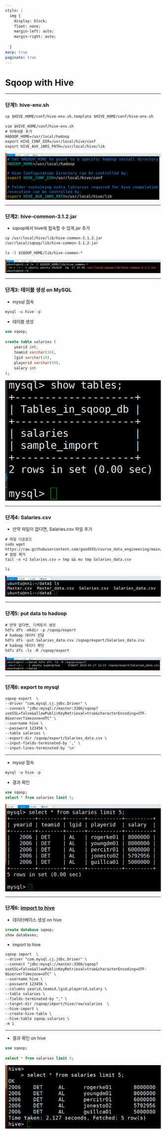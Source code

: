 ```yaml
---
style: |
  img {
    display: block;
    float: none;
    margin-left: auto;
    margin-right: auto;

  }
marp: true
paginate: true
---
```

# Sqoop with Hive

---
### 단계1: hive-env.sh
```shell
cp $HIVE_HOME/conf/hive-env.sh.template $HIVE_HOME/conf/hive-env.sh

vim $HIVE_HOME/conf/hive-env.sh
# 아래내용 추가 
HADOOP_HOME=/usr/local/hadoop
export HIVE_CONF_DIR=/usr/local/hive/conf
export HIVE_AUX_JARS_PATH=/usr/local/hive/lib
```
![alt text](./img/hive/image.png)

---
### 단계2: hive-common-3.1.2.jar
- sqoop에서 hive에 접속할 수 있게 jar 추가 
```shell
cp /usr/local/hive/lib/hive-common-3.1.2.jar /usr/local/sqoop/lib/hive-common-3.1.2.jar

ls -l $SQOOP_HOME/lib/hive-common-*
```
![alt text](./img/hive/image-1.png)

---
### 단계3: 테이블 생성 on MySQL
- mysql 접속 
```shell
mysql -u hive -p
```
- 테이블 생성 
```sql
use sqoop;

create table salaries (
	yearid int,
	teamid varchar(10),
	lgid varchar(10),
	playerid varchar(50),
	salary int
);
```
![bg right w:600](./img/hive/image-2.png)

---
### 단계4: Salaries.csv
- 만약 파일이 없다면, Salaries.csv 파일 추가 
```shell
# 파일 다운로드 
sudo wget https://raw.githubusercontent.com/good593/course_data_engineering/main/hadoop%20ecosystem/samples/5.%20Hive%20with%20MySQL/Salaries.csv
# 컬럼 제거 
tail -n +2 Salaries.csv > tmp && mv tmp Salaries_data.csv

ls 
```
![alt text](./img/hive/image-3.png)

---
### 단계5: put data to hadoop
```shell
# 만약 없다면, 디렉토리 생성 
hdfs dfs -mkdir -p /sqoop/export
# hadoop 데이터 전달
hdfs dfs -put Salaries_data.csv /sqoop/export/Salaries_data.csv
# hadoop 데이터 확인 
hdfs dfs -ls -R /sqoop/export
```
![alt text](./img/hive/image-4.png)

---
### 단계6: export to mysql
```shell
sqoop export  \
--driver "com.mysql.cj.jdbc.Driver" \
--connect "jdbc:mysql://master:3306/sqoop?useSSL=false&allowPublicKeyRetrieval=true&characterEncoding=UTF-8&serverTimezone=UTC" \
--username hive \
--password 123456 \
--table salaries \
--export-dir /sqoop/export/Salaries_data.csv \
--input-fields-terminated-by ',' \
--input-lines-terminated-by '\n'
```
---
- mysql 접속
```shell
mysql -u hive -p
```
- 결과 확인 
```sql
use sqoop;
select * from salaries limit 5;
```
![bg right w:600](./img/hive/image-5.png)


---
### 단계6: [import to hive](https://til.songyunseop.com/data/import_rdbms_data_to_hive_with_sqoop) 
- 데이터베이스 생성 on hive
```sql
create database sqoop;
show databases;
```
- import to hive
```shell
sqoop import  \
--driver "com.mysql.cj.jdbc.Driver" \
--connect "jdbc:mysql://master:3306/sqoop?useSSL=false&allowPublicKeyRetrieval=true&characterEncoding=UTF-8&serverTimezone=UTC" \
--username hive \
--password 123456 \
--columns yearid,teamid,lgid,playerid,salary \
--table salaries \
--fields-terminated-by "," \
--target-dir /sqoop/import/hive/raw/salaries  \
--hive-import \
--create-hive-table \
--hive-table sqoop.salaries \
-m 1
```
---
- 결과 확인 on hive 
```sql
use sqoop;

select * from salaries limit 5;
```
![alt text](./img/hive/image-6.png)























